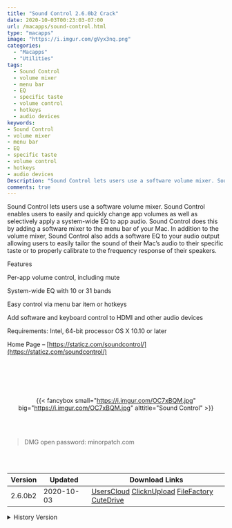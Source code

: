 ```yaml
---
title: "Sound Control 2.6.0b2 Crack"
date: 2020-10-03T00:23:03-07:00
url: /macapps/sound-control.html
type: "macapps"
image: "https://i.imgur.com/gVyx3nq.png"
categories:
  - "Macapps"
  - "Utilities"
tags:
  - Sound Control
  - volume mixer
  - menu bar
  - EQ
  - specific taste
  - volume control
  - hotkeys
  - audio devices
keywords:
- Sound Control
- volume mixer
- menu bar
- EQ
- specific taste
- volume control
- hotkeys
- audio devices
Description: "Sound Control lets users use a software volume mixer. Sound Control enables users to easily and quickly change app volumes as well as selectively apply a system-wide EQ to app audio"
comments: true
---
```


Sound Control lets users use a software volume mixer. Sound Control enables users to easily and quickly change app volumes as well as selectively apply a system-wide EQ to app audio. Sound Control does this by adding a software mixer to the menu bar of your Mac. In addition to the volume mixer, Sound Control also adds a software EQ to your audio output allowing users to easily tailor the sound of their Mac’s audio to their specific taste or to properly calibrate to the frequency response of their speakers.

Features

Per-app volume control, including mute

System-wide EQ with 10 or 31 bands

Easy control via menu bar item or hotkeys

Add software and keyboard control to HDMI and other audio devices

Requirements: Intel, 64-bit processor OS X 10.10 or later

Home Page – [https://staticz.com/soundcontrol/](https://staticz.com/soundcontrol/)

<br/>
<br/>
<script async src="https://pagead2.googlesyndication.com/pagead/js/adsbygoogle.js"></script>
<ins class="adsbygoogle"
     style="display:block; text-align:center;"
     data-ad-layout="in-article"
     data-ad-format="fluid"
     data-ad-client="ca-pub-8746275014476192"
     data-ad-slot="5144997159"></ins>
<script>
     (adsbygoogle = window.adsbygoogle || []).push({});
</script>
<br/>
<br/>


<center>

{{< fancybox small="https://i.imgur.com/OC7xBQM.jpg" big="https://i.imgur.com/OC7xBQM.jpg" alttitle="Sound Control" >}}

</center>

<br/>
<br/>


> DMG open password: minorpatch.com

<br/>

<br/>
<div id="history_version" class="history_version">

| Version | Updated | Download Links |
| ---- | ---- | ---- |
| 2.6.0b2 | 2020-10-03 | [UsersCloud](https://ouo.io/fTgO92)   [ClicknUpload](https://ouo.io/jJv0LEg)   [FileFactory](https://ouo.io/N1PBpG)   [CuteDrive](https://ouo.io/NT6qWK) |
<details>
<summary>History Version</summary>

| Version | Updated | Download Links |
| ---- | ---- | ---- |
| 2.5.0 | 2020-07-29 | [UsersCloud](https://ouo.io/gFmPjP)   [ClicknUpload](https://ouo.io/YZ12Z5)   [FileFactory](https://ouo.io/RYzKsf)   [CuteDrive](https://ouo.io/RYzKsf) |
| 2.4.3 | 2020-04-22 | [UsersCloud](https://ouo.io/YqsPRx)   [ClicknUpload](https://ouo.io/onokk9e)   [FileFactory](https://ouo.io/E0Lkf6)   [CuteDrive](https://ouo.io/wTHfVP) |
| 2.4.2 | 2020-04-17 | [UsersCloud](https://ouo.io/In1Tym)   [ClicknUpload](https://ouo.io/n6Fkmf)   [FileFactory](https://ouo.io/F8vvxc)   [CuteDrive](https://ouo.io/eCu4Rh) |
| 2.4.1 | 2020-02-23 | [UsersCloud](https://ouo.io/9Ev9jx)   [ClicknUpload](https://ouo.io/zxTqR9)   [FileFactory](https://ouo.io/MRjt3X)   [CuteDrive](https://ouo.io/OF2eJO) |
</details>

</div>
